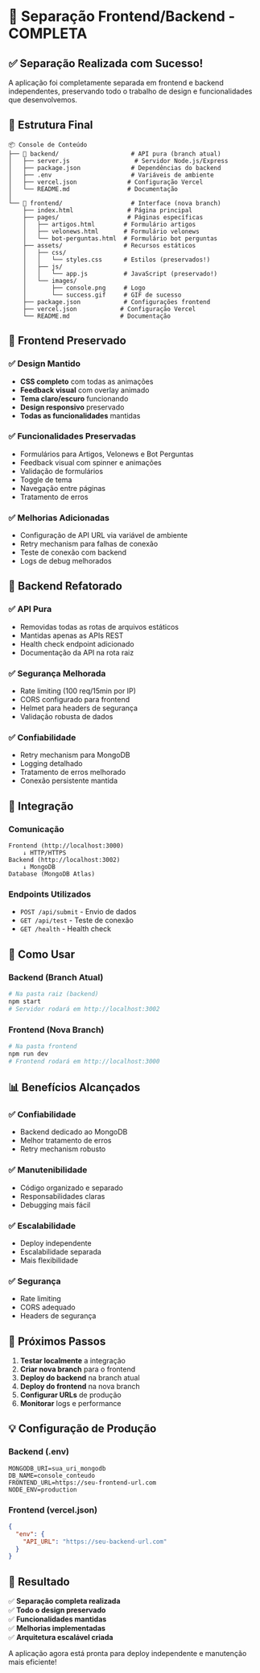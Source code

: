 # 🎉 Separação Frontend/Backend - COMPLETA

## ✅ **Separação Realizada com Sucesso!**

A aplicação foi completamente separada em frontend e backend independentes, preservando todo o trabalho de design e funcionalidades que desenvolvemos.

## 📁 **Estrutura Final**

```
📦 Console de Conteúdo
├── 🔧 backend/                    # API pura (branch atual)
│   ├── server.js                  # Servidor Node.js/Express
│   ├── package.json              # Dependências do backend
│   ├── .env                      # Variáveis de ambiente
│   ├── vercel.json              # Configuração Vercel
│   └── README.md                # Documentação
│
└── 🎨 frontend/                   # Interface (nova branch)
    ├── index.html               # Página principal
    ├── pages/                   # Páginas específicas
    │   ├── artigos.html        # Formulário artigos
    │   ├── velonews.html       # Formulário velonews
    │   └── bot-perguntas.html  # Formulário bot perguntas
    ├── assets/                 # Recursos estáticos
    │   ├── css/
    │   │   └── styles.css      # Estilos (preservados!)
    │   ├── js/
    │   │   └── app.js          # JavaScript (preservado!)
    │   └── images/
    │       ├── console.png     # Logo
    │       └── success.gif     # GIF de sucesso
    ├── package.json            # Configurações frontend
    ├── vercel.json            # Configuração Vercel
    └── README.md              # Documentação
```

## 🎨 **Frontend Preservado**

### ✅ **Design Mantido**
- **CSS completo** com todas as animações
- **Feedback visual** com overlay animado
- **Tema claro/escuro** funcionando
- **Design responsivo** preservado
- **Todas as funcionalidades** mantidas

### ✅ **Funcionalidades Preservadas**
- Formulários para Artigos, Velonews e Bot Perguntas
- Feedback visual com spinner e animações
- Validação de formulários
- Toggle de tema
- Navegação entre páginas
- Tratamento de erros

### ✅ **Melhorias Adicionadas**
- Configuração de API URL via variável de ambiente
- Retry mechanism para falhas de conexão
- Teste de conexão com backend
- Logs de debug melhorados

## 🔧 **Backend Refatorado**

### ✅ **API Pura**
- Removidas todas as rotas de arquivos estáticos
- Mantidas apenas as APIs REST
- Health check endpoint adicionado
- Documentação da API na rota raiz

### ✅ **Segurança Melhorada**
- Rate limiting (100 req/15min por IP)
- CORS configurado para frontend
- Helmet para headers de segurança
- Validação robusta de dados

### ✅ **Confiabilidade**
- Retry mechanism para MongoDB
- Logging detalhado
- Tratamento de erros melhorado
- Conexão persistente mantida

## 🔗 **Integração**

### **Comunicação**
```
Frontend (http://localhost:3000) 
    ↓ HTTP/HTTPS
Backend (http://localhost:3002)
    ↓ MongoDB
Database (MongoDB Atlas)
```

### **Endpoints Utilizados**
- `POST /api/submit` - Envio de dados
- `GET /api/test` - Teste de conexão
- `GET /health` - Health check

## 🚀 **Como Usar**

### **Backend (Branch Atual)**
```bash
# Na pasta raiz (backend)
npm start
# Servidor rodará em http://localhost:3002
```

### **Frontend (Nova Branch)**
```bash
# Na pasta frontend
npm run dev
# Frontend rodará em http://localhost:3000
```

## 📊 **Benefícios Alcançados**

### ✅ **Confiabilidade**
- Backend dedicado ao MongoDB
- Melhor tratamento de erros
- Retry mechanism robusto

### ✅ **Manutenibilidade**
- Código organizado e separado
- Responsabilidades claras
- Debugging mais fácil

### ✅ **Escalabilidade**
- Deploy independente
- Escalabilidade separada
- Mais flexibilidade

### ✅ **Segurança**
- Rate limiting
- CORS adequado
- Headers de segurança

## 🎯 **Próximos Passos**

1. **Testar localmente** a integração
2. **Criar nova branch** para o frontend
3. **Deploy do backend** na branch atual
4. **Deploy do frontend** na nova branch
5. **Configurar URLs** de produção
6. **Monitorar** logs e performance

## 💡 **Configuração de Produção**

### **Backend (.env)**
```env
MONGODB_URI=sua_uri_mongodb
DB_NAME=console_conteudo
FRONTEND_URL=https://seu-frontend-url.com
NODE_ENV=production
```

### **Frontend (vercel.json)**
```json
{
  "env": {
    "API_URL": "https://seu-backend-url.com"
  }
}
```

## 🎉 **Resultado**

✅ **Separação completa realizada**  
✅ **Todo o design preservado**  
✅ **Funcionalidades mantidas**  
✅ **Melhorias implementadas**  
✅ **Arquitetura escalável criada**  

A aplicação agora está pronta para deploy independente e manutenção mais eficiente!
